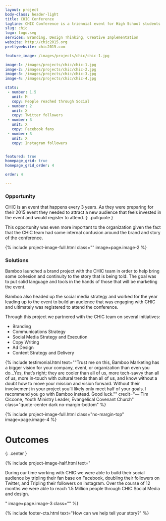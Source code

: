```yaml
---
layout: project
body-class: header-light
title: CHIC Conference
tagline: CHIC Conference is a triennial event for High School students hosted by the Evangelical Covenant Church.
slug: chic
logo: logo.svg
services: Branding, Design Thinking, Creative Implementation
website: http://chic2015.org
prettywebsite: chic2015.com

feature_image: /images/projects/chic/chic-1.jpg

image-1: /images/projects/chic/chic-1.jpg
image-2: /images/projects/chic/chic-2.jpg
image-3: /images/projects/chic/chic-3.jpg
image-4: /images/projects/chic/chic-4.jpg

stats:
 - number: 1.5
   unit: M
   copy: People reached through Social
 - number: 2
   unit: X
   copy: Twitter followers
 - number: 3
   unit: X
   copy: Facebook fans
 - number: 3
   unit: X
   copy: Instagram followers


featured: true
homepage_grid: true
homepage_grid_order: 4

order: 4

---
```


### Opportunity
CHIC is an event that happens every 3 years. As they were preparing for their 2015 event they needed to attract a new audience that feels invested in the event and would register to attend.
{: .pullquote }

This opportunity was even more important to the organization given the fact that the CHIC team had some internal confusion around the brand and story of the conference.

{% include project-image-full.html class="" image=page.image-2 %}

### Solutions
Bamboo launched a brand project with the CHIC team in order to help bring some cohesion and continuity to the story that is being told. The goal was to put solid language and tools in the hands of those that will be marketing the event. 

Bamboo also headed up the social media strategy and worked for the year leading up to the event to build an audience that was engaging with CHIC and ultimately was registered to attend the conference. 

Through this project we partnered with the CHIC team on several initiatives:

- Branding
- Communications Strategy
- Social Media Strategy and Execution
- Copy Writing
- Ad Design
- Content Strategy and Delivery

{% include testimonial.html text="\"Trust me on this, Bamboo Marketing has a bigger vision for your company, event, or organization than even you do...Yes, that’s right; they are cooler than all of us, more tech-savvy than all of us, more in-touch with cultural trends than all of us, and know without a doubt how to move your mission and vision forward.  Without their involvement in your project you’ll likely only meet half of your goals.  I recommend you go with Bamboo instead.  Good luck.\"" credit="— Tim Ciccone, Youth Ministry Leader, Evangelical Covenant Church" class="quote-center dark no-margin-bottom" %}

{% include project-image-full.html class="no-margin-top" image=page.image-4 %}

# Outcomes
{: .center }

{% include project-image-half.html text="<p>During our time working with CHIC we were able to build their social audience by tripling their fan base on Facebook, doubling their followers on Twitter, and Tripling their followers on instagram. Over the course of 12 months we were able to reach 1.5 Million people through CHIC Social Media and design.</p>" image=page.image-3 class="" %}

{% include footer-cta.html text="How can we help tell your story?" %}



